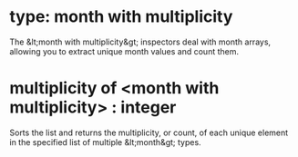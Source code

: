 # type: month with multiplicity

The &amp;lt;month with multiplicity&amp;gt; inspectors deal with month arrays, allowing you to extract unique month values and count them.

# multiplicity of &lt;month with multiplicity&gt; : integer

Sorts the list and returns the multiplicity, or count, of each unique element in the specified list of multiple &amp;lt;month&amp;gt; types.
